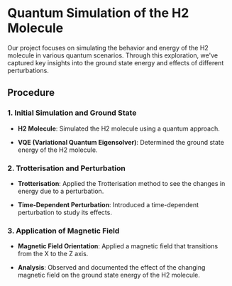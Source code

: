 # Quantum Simulation of the H2 Molecule

Our project focuses on simulating the behavior and energy of the H2 molecule in various quantum scenarios. Through this exploration, we've captured key insights into the ground state energy and effects of different perturbations.

## Procedure

### **1. Initial Simulation and Ground State**

- **H2 Molecule**: Simulated the H2 molecule using a quantum approach.

- **VQE (Variational Quantum Eigensolver)**: Determined the ground state energy of the H2 molecule.

### **2. Trotterisation and Perturbation**

- **Trotterisation**: Applied the Trotterisation method to see the changes in energy due to a perturbation.

- **Time-Dependent Perturbation**: Introduced a time-dependent perturbation to study its effects.

### **3. Application of Magnetic Field**

- **Magnetic Field Orientation**: Applied a magnetic field that transitions from the X to the Z axis.

- **Analysis**: Observed and documented the effect of the changing magnetic field on the ground state energy of the H2 molecule.

